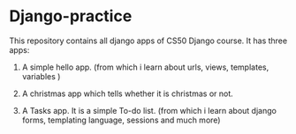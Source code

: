 # Django-practice

This repository contains all django apps of CS50 Django course. It has three apps:

1. A simple hello app. (from which i learn about urls, views, templates, variables )

2. A christmas app which tells whether it is christmas or not. 

3. A Tasks app. It is a simple To-do list. (from which i learn about django forms, templating language, sessions and much more)  
